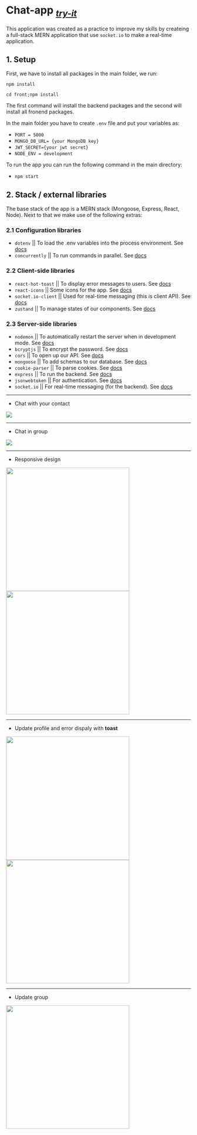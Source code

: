 # Chat-app _<sub><a href="https://chat-app-two6.onrender.com/" size="5px">try-it</a></sub>_
This application was created as a practice to improve my skills by createing a full-stack MERN application that use `socket.io` to make a real-time application.

## 1. Setup

First, we have to install all packages in the main folder, we run:

`npm install`

`cd front;npm install`

The first command will install the backend packages and the second will install all fronend packages.

In the main folder you have to create `.env` file and put your variables as:
- `PORT = 5000`
- `MONGO_DB_URL= {your MongoDB key}`
- `JWT_SECRET={your jwt secret}`
- `NODE_ENV = development`

To run the app you can run the following command in the main directory:

- `npm start`

## 2. Stack / external libraries

The base stack of the app is a MERN stack (Mongoose, Express, React, Node). Next to that we make use of the following extras:

### 2.1 Configuration libraries

- `dotenv` || To load the .env variables into the process environment. See [docs](https://www.npmjs.com/package/dotenv)
- `concurrently` || To run commands in parallel. See [docs](https://github.com/open-cli-tools/concurrently#readme)

### 2.2 Client-side libraries
- `react-hot-toast` || To display error messages to users. See [docs](https://www.npmjs.com/package/react-hot-toast)
- `react-icons` || Some icons for the app. See [docs](https://react-icons.github.io/react-icons/)
- `socket.io-client` || Used for real-time messaging (this is client API). See [docs](https://socket.io/docs/v4/client-api/)
- `zustand` || To manage states of our components. See [docs](https://github.com/pmndrs/zustand)

### 2.3 Server-side libraries
- `nodemon` || To automatically restart the server when in development mode. See [docs](https://nodemon.io/)
- `bcryptjs` || To encrypt the password. See [docs](https://nodemon.io/)
- `cors` || To open up our API. See [docs](https://github.com/expressjs/cors#readme)
- `mongoose` || To add schemas to our database. See [docs](https://mongoosejs.com/)
- `cookie-parser` || To parse cookies. See [docs](https://www.npmjs.com/package/cookie-parser)
- `express` || To run the backend. See [docs](https://expressjs.com/)
- `jsonwebtoken` || For authentication. See [docs](https://jwt.io/)
- `socket.io` || For real-time messaging (for the backend). See [docs](https://socket.io/docs/v4/server-api/)

<hr>

- Chat with your contact
<img src="https://res.cloudinary.com/domvgm4cs/image/upload/v1711886083/contact_j4nvw9.png">

<hr>

- Chat in group
<img src="https://res.cloudinary.com/domvgm4cs/image/upload/v1711886084/group_qxij37.png">

<hr>

- Responsive design

<img style="width: 24em;" align="left" src="https://res.cloudinary.com/domvgm4cs/image/upload/v1711886083/group-small_hh0ndf.png">
<img style="width: 24em;" src="https://res.cloudinary.com/domvgm4cs/image/upload/v1711886084/first_z32vyb.png">

<hr>

- Update profile and error dispaly with __toast__

<img style="width: 24em;" align="left" src="https://res.cloudinary.com/domvgm4cs/image/upload/v1711886084/contact-update_zggsdz.png">
<img style="width: 24em;"  src="https://res.cloudinary.com/domvgm4cs/image/upload/v1711886508/toast_oo8seb.png">

<hr>

- Update group
  
<img style="width: 24em;" src="https://res.cloudinary.com/domvgm4cs/image/upload/v1711886083/group-update_lt6ejn.png">
